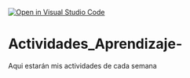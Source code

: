 [![Open in Visual Studio Code](https://classroom.github.com/assets/open-in-vscode-c66648af7eb3fe8bc4f294546bfd86ef473780cde1dea487d3c4ff354943c9ae.svg)](https://classroom.github.com/online_ide?assignment_repo_id=8541543&assignment_repo_type=AssignmentRepo)
# Actividades_Aprendizaje-
Aqui estarán mis actividades de cada semana
